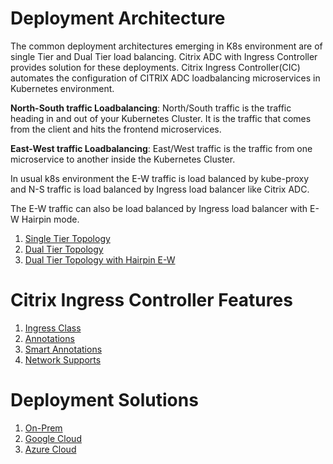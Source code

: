 # Deployment Architecture

The common deployment architectures emerging in K8s environment are of single Tier and Dual Tier load balancing.
Citrix ADC with Ingress Controller provides solution for these deployments. Citrix Ingress Controller(CIC) automates the configuration of CITRIX ADC loadbalancing microservices in Kubernetes environment.


**North-South traffic Loadbalancing**: North/South traffic is the traffic heading in and out of your Kubernetes Cluster. It is the traffic that comes from the client and hits the frontend microservices. 

**East-West traffic Loadbalancing**: East/West traffic is the traffic from one microservice to another inside the Kubernetes Cluster. 

In usual k8s environment the E-W traffic is load balanced by kube-proxy and N-S traffic is load balanced by Ingress load balancer like Citrix ADC. 

The E-W traffic can also be load balanced by Ingress load balancer with E-W Hairpin mode.

1. [Single Tier Topology](../docs/single-tier-topology.md)
2. [Dual Tier Topology](../docs/dual-tier-topology.md)
3. [Dual Tier Topology with Hairpin E-W](../docs/dual-tier-topology-with-hairpin-E-W.md)

# Citrix Ingress Controller Features

1.  [Ingress Class](../docs/ingress-class.md)
2.  [Annotations](../docs/annotations.md)
3.  [Smart Annotations](../docs/smart-annotations.md)
4.  [Network Supports](../docs/network-config.md)

# Deployment Solutions

1.  [On-Prem](baremetal)
2.  [Google Cloud](gcp/README.md)
3.  [Azure Cloud](azure/README.md)
